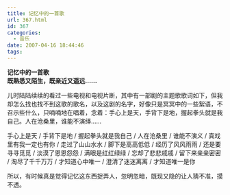 ```yaml
---
title: 记忆中的一首歌
url: 367.html
id: 367
categories:
  - 音乐
date: 2007-04-16 18:44:46
tags:
---
```


**记忆中的一首歌  
既熟悉又陌生，既亲近又遥远……**

  
  
儿时陆陆续续的看过一些电视和电视片断，其中有一部剧的主题歌歌词如下，但我却怎么找也找不到这歌的歌名，以及这剧的名字，好像只是冥冥中的一些絮语，不召示些什么，只喃喃地在唱着，念着：手心上是天，手背下是地，握起拳头就是我自己。人在沧桑里，谁能不演绎……  
  
手心上是天 / 手背下是地 / 握起拳头就是我自己 / 人在沧桑里 / 谁能不演义 / 真戏里有我一定也有你 / 走过了山山水水 / 脚下是高高低低 / 经历了风风雨雨 / 还是要寻寻觅觅 / 淡漠了恩恩怨怨 / 满眼是红红绿绿 / 忘却了悲悲戚戚 / 留下来亲亲密密 / 淘尽了千千万万 / 才知道心中唯一 / 澄清了迷迷离离 / 才知道唯一是你  
  
所以，有时候真是觉得记忆这东西捉弄人，忽明忽暗，既现又隐的让人猜不准，摸不透。
